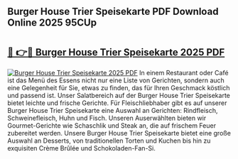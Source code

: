 ## Burger House Trier Speisekarte PDF Download Online 2025 95CUp

# <h2><a href="http://gc6sdoc.nevu.top/?p=Burger+House+Trier+Speisekarte">🔗 👉🔴 Burger House Trier Speisekarte 2025 PDF</a></h2>

[![Burger House Trier Speisekarte 2025 PDF](https://i.imgur.com/dBaPXMq.png)](http://gc6sdoc.nevu.top/?p=Burger+House+Trier+Speisekarte)
In einem Restaurant oder Café ist das Menü des Essens nicht nur eine Liste von Gerichten, sondern auch eine Gelegenheit für Sie, etwas zu finden, das für Ihren Geschmack köstlich und passend ist. Unser Salatbereich auf der Burger House Trier Speisekarte bietet leichte und frische Gerichte. Für Fleischliebhaber gibt es auf unserer Burger House Trier Speisekarte eine Auswahl an Gerichten: Rindfleisch, Schweinefleisch, Huhn und Fisch. Unseren Auserwählten bieten wir Gourmet-Gerichte wie Schaschlik und Steak an, die auf frischem Feuer zubereitet werden. Unsere Burger House Trier Speisekarte bietet eine große Auswahl an Desserts, von traditionellen Torten und Kuchen bis hin zu exquisiten Crème Brûlée und Schokoladen-Fan-Si.
